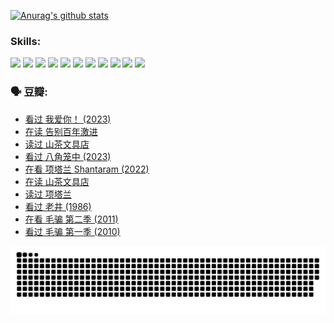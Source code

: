 
[![Anurag's github stats](https://github-readme-stats.vercel.app/api?username=w940853815)](https://github.com/anuraghazra/github-readme-stats)

### Skills:

<code><img height="32" src="https://cdn.jsdelivr.net/npm/simple-icons@v5/icons/python.svg"></code>
<code><img height="32" src="https://cdn.jsdelivr.net/npm/simple-icons@v5/icons/javascript.svg"></code>
<code><img height="32" src="https://cdn.jsdelivr.net/npm/simple-icons@v5/icons/django.svg"></code>
<code><img height="32" src="https://cdn.jsdelivr.net/npm/simple-icons@v5/icons/flask.svg"></code>
<code><img height="32" src="https://cdn.jsdelivr.net/npm/simple-icons@v5/icons/vuetify.svg"></code>
<code><img height="32" src="https://cdn.jsdelivr.net/npm/simple-icons@v5/icons/git.svg"></code>
<code><img height="32" src="https://cdn.jsdelivr.net/npm/simple-icons@v5/icons/docker.svg"></code>
<code><img height="32" src="https://cdn.jsdelivr.net/npm/simple-icons@v5/icons/postgresql.svg"></code>
<code><img height="32" src="https://cdn.jsdelivr.net/npm/simple-icons@v5/icons/elasticsearch.svg"></code>
<code><img height="32" src="https://cdn.jsdelivr.net/npm/simple-icons@v5/icons/macos.svg"></code>
<code><img height="32" src="https://cdn.jsdelivr.net/npm/simple-icons@v5/icons/linux.svg"></code>

### 🗣 豆瓣:

<!-- DOUBAN-ACTIVITIES:START -->
- [看过 我爱你！‎ (2023)](https://www.douban.com/people/136069238/status/4385556252/?_i=95953948)
- [在读 告别百年激进](https://www.douban.com/people/136069238/status/4374953075/?_i=95953948)
- [读过 山茶文具店](https://www.douban.com/people/136069238/status/4374952154/?_i=95953948)
- [看过 八角笼中‎ (2023)](https://www.douban.com/people/136069238/status/4367541707/?_i=95953948)
- [在看 项塔兰 Shantaram‎ (2022)](https://www.douban.com/people/136069238/status/4365497032/?_i=95953948)
- [在读 山茶文具店](https://www.douban.com/people/136069238/status/4364620725/?_i=95953948)
- [读过 项塔兰](https://www.douban.com/people/136069238/status/4364620288/?_i=95953948)
- [看过 老井‎ (1986)](https://www.douban.com/people/136069238/status/4362366672/?_i=95953948)
- [在看 毛骗 第二季‎ (2011)](https://www.douban.com/people/136069238/status/4355752869/?_i=95953948)
- [看过 毛骗 第一季‎ (2010)](https://www.douban.com/people/136069238/status/4355752667/?_i=95953948)
<!-- DOUBAN-ACTIVITIES:END -->


![Snake animation](https://raw.githubusercontent.com/w940853815/w940853815/output/github-contribution-grid-snake.svg)

<!--
**w940853815/w940853815** is a ✨ _special_ ✨ repository because its `README.md` (this file) appears on your GitHub profile.

Here are some ideas to get you started:

- 🔭 I’m currently working on ...
- 🌱 I’m currently learning ...
- 👯 I’m looking to collaborate on ...
- 🤔 I’m looking for help with ...
- 💬 Ask me about ...
- 📫 How to reach me: ...
- 😄 Pronouns: ...
- ⚡ Fun fact: ...
-->
